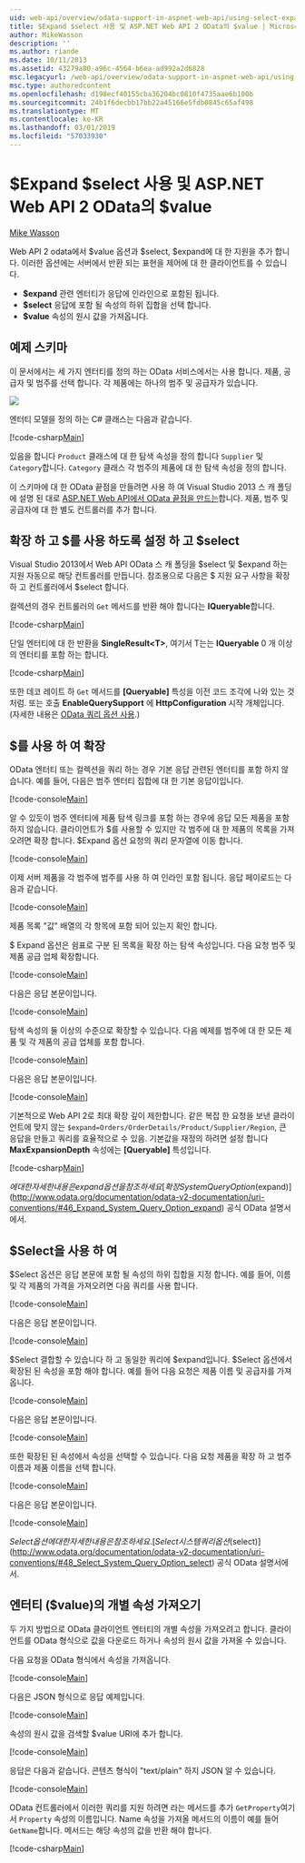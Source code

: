 ```yaml
---
uid: web-api/overview/odata-support-in-aspnet-web-api/using-select-expand-and-value
title: $Expand $select 사용 및 ASP.NET Web API 2 OData의 $value | Microsoft Docs
author: MikeWasson
description: ''
ms.author: riande
ms.date: 10/11/2013
ms.assetid: 43279a80-a96c-4564-b6ea-ad992a2d6828
msc.legacyurl: /web-api/overview/odata-support-in-aspnet-web-api/using-select-expand-and-value
msc.type: authoredcontent
ms.openlocfilehash: d198ecf40155cba36204bc0810f4735aae6b100b
ms.sourcegitcommit: 24b1f6decbb17bb22a45166e5fdb0845c65af498
ms.translationtype: MT
ms.contentlocale: ko-KR
ms.lasthandoff: 03/01/2019
ms.locfileid: "57033930"
---
```

<a name="using-select-expand-and-value-in-aspnet-web-api-2-odata"></a>$Expand $select 사용 및 ASP.NET Web API 2 OData의 $value
====================
[Mike Wasson](https://github.com/MikeWasson)

Web API 2 odata에서 $value 옵션과 $select, $expand에 대 한 지원을 추가 합니다. 이러한 옵션에는 서버에서 반환 되는 표현을 제어에 대 한 클라이언트를 수 있습니다.

- **$expand** 관련 엔터티가 응답에 인라인으로 포함된 됩니다.
- **$select** 응답에 포함 될 속성의 하위 집합을 선택 합니다.
- **$value** 속성의 원시 값을 가져옵니다.

## <a name="example-schema"></a>예제 스키마

이 문서에서는 세 가지 엔터티를 정의 하는 OData 서비스에서는 사용 합니다. 제품, 공급자 및 범주를 선택 합니다. 각 제품에는 하나의 범주 및 공급자가 있습니다.

![](using-select-expand-and-value/_static/image1.png)

엔터티 모델을 정의 하는 C# 클래스는 다음과 같습니다.

[!code-csharp[Main](using-select-expand-and-value/samples/sample1.cs)]

있음을 합니다 `Product` 클래스에 대 한 탐색 속성을 정의 합니다 `Supplier` 및 `Category`합니다. `Category` 클래스 각 범주의 제품에 대 한 탐색 속성을 정의 합니다.

이 스키마에 대 한 OData 끝점을 만들려면 사용 하 여 Visual Studio 2013 스 캐 폴딩에 설명 된 대로 [ASP.NET Web API에서 OData 끝점을 만드는](odata-v3/creating-an-odata-endpoint.md)합니다. 제품, 범주 및 공급자에 대 한 별도 컨트롤러를 추가 합니다.

## <a name="enabling-expand-and-select"></a>확장 하 고 $를 사용 하도록 설정 하 고 $select

Visual Studio 2013에서 Web API OData 스 캐 폴딩을 $select 및 $expand 하는 지원 자동으로 해당 컨트롤러를 만듭니다. 참조용으로 다음은 $ 지원 요구 사항을 확장 하 고 컨트롤러에서 $select 합니다.

컬렉션의 경우 컨트롤러의 `Get` 메서드를 반환 해야 합니다는 **IQueryable**합니다.

[!code-csharp[Main](using-select-expand-and-value/samples/sample2.cs)]

단일 엔터티에 대 한 반환을 **SingleResult&lt;T&gt;**, 여기서 T는는 **IQueryable** 0 개 이상의 엔터티를 포함 하는 합니다.

[!code-csharp[Main](using-select-expand-and-value/samples/sample3.cs)]

또한 데코 레이트 하 `Get` 메서드를 **[Queryable]** 특성을 이전 코드 조각에 나와 있는 것 처럼. 또는 호출 **EnableQuerySupport** 에 **HttpConfiguration** 시작 개체입니다. (자세한 내용은 [OData 쿼리 옵션 사용](supporting-odata-query-options.md#enable).)

## <a name="using-expand"></a>$를 사용 하 여 확장

OData 엔터티 또는 컬렉션을 쿼리 하는 경우 기본 응답 관련된 엔터티를 포함 하지 않습니다. 예를 들어, 다음은 범주 엔터티 집합에 대 한 기본 응답이입니다.

[!code-console[Main](using-select-expand-and-value/samples/sample4.cmd)]

알 수 있듯이 범주 엔터티에 제품 탐색 링크를 포함 하는 경우에 응답 모든 제품을 포함 하지 않습니다. 클라이언트가 $를 사용할 수 있지만 각 범주에 대 한 제품의 목록을 가져오려면 확장 합니다. $Expand 옵션 요청의 쿼리 문자열에 이동 합니다.

[!code-console[Main](using-select-expand-and-value/samples/sample5.cmd)]

이제 서버 제품을 각 범주에 범주를 사용 하 여 인라인 포함 됩니다. 응답 페이로드는 다음과 같습니다.

[!code-console[Main](using-select-expand-and-value/samples/sample6.cmd)]

제품 목록 "값" 배열의 각 항목에 포함 되어 있는지 확인 합니다.

$ Expand 옵션은 쉼표로 구분 된 목록을 확장 하는 탐색 속성입니다. 다음 요청 범주 및 제품 공급 업체 확장합니다.

[!code-console[Main](using-select-expand-and-value/samples/sample7.cmd)]

다음은 응답 본문이입니다.

[!code-console[Main](using-select-expand-and-value/samples/sample8.cmd)]

탐색 속성의 둘 이상의 수준으로 확장할 수 있습니다. 다음 예제를 범주에 대 한 모든 제품 및 각 제품의 공급 업체를 포함 합니다.

[!code-console[Main](using-select-expand-and-value/samples/sample9.cmd)]

다음은 응답 본문이입니다.

[!code-console[Main](using-select-expand-and-value/samples/sample10.cmd)]

기본적으로 Web API 2로 최대 확장 깊이 제한합니다. 같은 복잡 한 요청을 보낸 클라이언트에 맞지 않는 `$expand=Orders/OrderDetails/Product/Supplier/Region`, 큰 응답을 만들고 쿼리를 효율적으로 수 있음. 기본값을 재정의 하려면 설정 합니다 **MaxExpansionDepth** 속성에는 **[Queryable]** 특성입니다.

[!code-csharp[Main](using-select-expand-and-value/samples/sample11.cs)]

$에 대 한 자세한 내용은 expand 옵션을 참조 하세요 [확장 System Query Option ($expand)](http://www.odata.org/documentation/odata-v2-documentation/uri-conventions/#46_Expand_System_Query_Option_expand) 공식 OData 설명서에서.

## <a name="using-select"></a>$Select을 사용 하 여

$Select 옵션은 응답 본문에 포함 될 속성의 하위 집합을 지정 합니다. 예를 들어, 이름 및 각 제품의 가격을 가져오려면 다음 쿼리를 사용 합니다.

[!code-console[Main](using-select-expand-and-value/samples/sample12.cmd)]

다음은 응답 본문이입니다.

[!code-console[Main](using-select-expand-and-value/samples/sample13.cmd)]

$Select 결합할 수 있습니다 하 고 동일한 쿼리에 $expand입니다. $Select 옵션에서 확장된 된 속성을 포함 해야 합니다. 예를 들어 다음 요청은 제품 이름 및 공급자를 가져옵니다.

[!code-console[Main](using-select-expand-and-value/samples/sample14.cmd)]

다음은 응답 본문이입니다.

[!code-console[Main](using-select-expand-and-value/samples/sample15.cmd)]

또한 확장된 된 속성에서 속성을 선택할 수 있습니다. 다음 요청 제품을 확장 하 고 범주 이름과 제품 이름을 선택 합니다.

[!code-console[Main](using-select-expand-and-value/samples/sample16.cmd)]

다음은 응답 본문이입니다.

[!code-console[Main](using-select-expand-and-value/samples/sample17.cmd)]

$Select 옵션에 대 한 자세한 내용은 참조 하세요. [Select 시스템 쿼리 옵션 ($select)](http://www.odata.org/documentation/odata-v2-documentation/uri-conventions/#48_Select_System_Query_Option_select) 공식 OData 설명서에서.

## <a name="getting-individual-properties-of-an-entity-value"></a>엔터티 ($value)의 개별 속성 가져오기

두 가지 방법으로 OData 클라이언트 엔터티의 개별 속성을 가져오려고 합니다. 클라이언트를 OData 형식으로 값을 다운로드 하거나 속성의 원시 값을 가져올 수 있습니다.

다음 요청을 OData 형식에서 속성을 가져옵니다.

[!code-console[Main](using-select-expand-and-value/samples/sample18.cmd)]

다음은 JSON 형식으로 응답 예제입니다.

[!code-console[Main](using-select-expand-and-value/samples/sample19.cmd)]

속성의 원시 값을 검색할 $value URI에 추가 합니다.

[!code-console[Main](using-select-expand-and-value/samples/sample20.cmd)]

응답은 다음과 같습니다. 콘텐츠 형식이 "text/plain" 하지 JSON 알 수 있습니다.

[!code-console[Main](using-select-expand-and-value/samples/sample21.cmd)]

OData 컨트롤러에서 이러한 쿼리를 지원 하려면 라는 메서드를 추가 `GetProperty`여기서 `Property` 속성의 이름입니다. Name 속성을 가져올 메서드의 이름이 예를 들어 `GetName`합니다. 메서드는 해당 속성의 값을 반환 해야 합니다.

[!code-csharp[Main](using-select-expand-and-value/samples/sample22.cs)]
